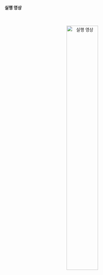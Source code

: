 #### 실행 영상
<br/>
<p align="center">
<img width="45%" alt="실행 영상" src="https://github.com/user-attachments/assets/f6acccfd-db27-4447-af27-2dd382e1114b">
</p>
